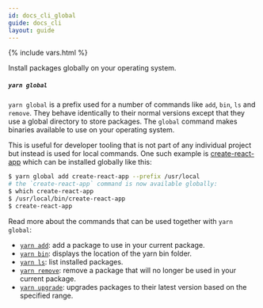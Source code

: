 ```yaml
---
id: docs_cli_global
guide: docs_cli
layout: guide
---
```


{% include vars.html %}

<p class="lead">Install packages globally on your operating system.</p>

##### `yarn global` <a class="toc" id="toc-yarn-global" href="#toc-yarn-global"></a>

`yarn global` is a prefix used for a number of commands like `add`, `bin`, `ls` and `remove`. They behave identically to their normal versions except that they use a global directory to store packages. The `global` command makes binaries available to use on your operating system.

This is useful for developer tooling that is not part of any individual project but instead is used for local commands. One such example is [create-react-app](https://github.com/facebookincubator/create-react-app) which can be installed globally like this:

```sh
$ yarn global add create-react-app --prefix /usr/local
# the `create-react-app` command is now available globally:
$ which create-react-app
$ /usr/local/bin/create-react-app
$ create-react-app
````

Read more about the commands that can be used together with `yarn global`:

- [`yarn add`]({{url_base}}/docs/cli/add): add a package to use in your current package. 
- [`yarn bin`]({{url_base}}/docs/cli/bin): displays the location of the yarn bin folder.
- [`yarn ls`]({{url_base}}/docs/cli/ls): list installed packages.
- [`yarn remove`]({{url_base}}/docs/cli/remove): remove a package that will no longer be used in your current package.
- [`yarn upgrade`]({{url_base}}/docs/cli/upgrade): upgrades packages to their latest version based on the specified range.
